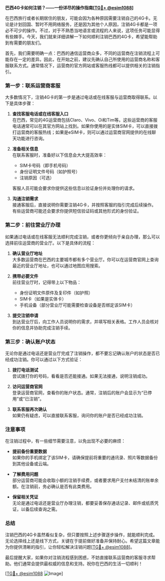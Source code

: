 **巴西4G卡如何注销？——一份详尽的操作指南[[TG💪+ @esim1088](https://t.me/s/esim1088)]**

在巴西旅行或者长期居住的朋友，可能会因为各种原因需要注销自己的4G卡。无论是计划回国、暂时不用网络服务，还是因为其他个人原因，注销4G卡都是一项必不可少的操作。不过，对于不熟悉当地语言或流程的人来说，这项任务可能显得有些棘手。今天，我们就来详细讲解一下如何顺利注销巴西的4G卡，希望能帮助到有需要的朋友们。

首先，我们需要明确一点：巴西的通信运营商众多，不同的运营商在注销流程上可能存在一定的差异。因此，在开始之前，建议先确认自己所使用的运营商名称和客服联系方式。通常情况下，运营商的官方网站或客服热线都可以提供相关的注销指引。

### 第一步：联系运营商客服

大多数情况下，注销4G卡的第一步是通过电话或在线客服与运营商取得联系。以下是具体步骤：

1. **查找客服电话或在线客服入口**  
   在巴西，常见的4G运营商包括Claro、Vivo、Oi和Tim等。这些运营商的客服电话通常可以在其官方网站上找到。如果你使用的是实体SIM卡，可以直接拨打运营商的客服热线；如果是eSIM卡，则可以通过运营商官网提供的在线聊天功能进行咨询。

2. **准备相关信息**  
   在联系客服时，准备好以下信息会大大提高效率：  
   - SIM卡号码（即手机号码）  
   - 身份证明文件号码（如护照号）  
   - 注销原因（可选）  

   客服人员可能会要求你提供这些信息以验证身份并处理你的请求。

3. **沟通注销需求**  
   接通客服后，直接说明你需要注销4G卡，并按照客服的指引完成后续操作。有些运营商可能还会要求你提供短信验证码或其他形式的身份验证。

### 第二步：前往营业厅办理

如果通过电话或在线客服无法顺利完成注销，或者你更倾向于亲自办理，那么可以选择前往运营商的营业厅。以下是具体的流程：

1. **确认营业厅地址**  
   大多数运营商在巴西的主要城市都有多个营业厅。你可以在运营商官网上查询最近的营业厅地址，也可以通过地图应用搜索。

2. **携带必要文件**  
   前往营业厅时，记得带上以下物品：  
   - 身份证明文件原件及复印件（如护照）  
   - SIM卡（如果是实体卡）  
   - 手机设备（部分营业厅可能需要检查设备是否绑定该SIM卡）

3. **提交注销申请**  
   到达营业厅后，向工作人员说明你的需求，并填写相关表格。工作人员会核对你的信息并协助完成注销手续。

### 第三步：确认账户状态

无论你是通过电话还是营业厅完成了注销操作，都不要忘记确认账户的状态是否已经成功注销。你可以通过以下方式验证：

1. **拨打电话测试**  
   尝试拨打你的号码，看看是否还能接通。如果无法接通，说明注销成功。

2. **访问运营商官网**  
   登录运营商官网，查看你的账户状态。通常，注销后的账户会显示为“已停用”或“已注销”。

3. **联系客服再次确认**  
   如果仍有疑虑，可以直接联系客服，询问你的账户是否已经成功注销。

### 注意事项

在注销过程中，有一些细节需要注意，以免出现不必要的麻烦：

- **提前备份重要数据**  
  如果你的手机绑定了该SIM卡，请确保提前将重要的通讯录、照片等数据备份到其他设备或云端。

- **了解费用问题**  
  部分运营商可能会收取小额的注销手续费，或者要求用户支付未结清的账单余额。在注销前，务必确认是否有此类费用。

- **保留相关凭证**  
  无论是通过电话还是营业厅办理注销，都要妥善保存通话记录、邮件或纸质凭证，以备后续查询之需。

### 总结

注销巴西的4G卡虽然看似复杂，但只要按照上述步骤逐步操作，就能顺利完成。无论选择线上还是线下方式，关键在于提前做好准备并保持耐心。希望这篇文章能为你提供清晰的指引，让你轻松解决注销问题[[TG💪+ @esim1088](https://t.me/s/esim1088)]。

最后提醒大家，如果你对注销流程感到困惑，不妨直接联系运营商的客服寻求帮助。他们通常会提供最权威的信息和支持。祝你在巴西的生活一切顺利！

[[TG💪+ @esim1088](https://t.me/s/esim1088) ![Image](https://i.postimg.cc/4NQfJmqS/Snipaste-2025-05-13-00-14-12.png)]